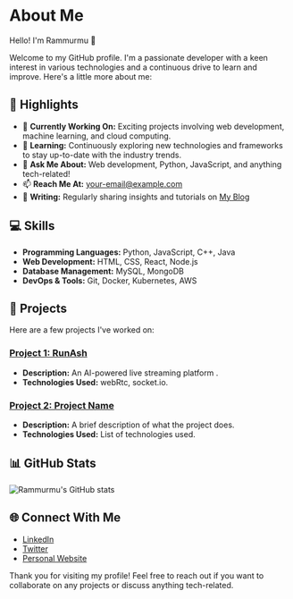 # About Me

Hello! I'm Rammurmu 👋

Welcome to my GitHub profile. I'm a passionate developer with a keen interest in various technologies and a continuous drive to learn and improve. Here's a little more about me:

## 🌟 Highlights

- 🔭 **Currently Working On:** Exciting projects involving web development, machine learning, and cloud computing.
- 🌱 **Learning:** Continuously exploring new technologies and frameworks to stay up-to-date with the industry trends.
- 💬 **Ask Me About:** Web development, Python, JavaScript, and anything tech-related!
- 📫 **Reach Me At:** [your-email@example.com](mailto:your-email@example.com)
- 📝 **Writing:** Regularly sharing insights and tutorials on [My Blog](https://yourblog.example.com)

## 💻 Skills

- **Programming Languages:** Python, JavaScript, C++, Java
- **Web Development:** HTML, CSS, React, Node.js
- **Database Management:** MySQL, MongoDB
- **DevOps & Tools:** Git, Docker, Kubernetes, AWS

## 🚀 Projects

Here are a few projects I've worked on:

### [Project 1: RunAsh](https://github.com/rammurmu/project-1)
- **Description:** An AI-powered live streaming platform .
- **Technologies Used:** webRtc, socket.io.

### [Project 2: Project Name](https://github.com/rammurmu/project-2)
- **Description:** A brief description of what the project does.
- **Technologies Used:** List of technologies used.

## 📊 GitHub Stats

![Rammurmu's GitHub stats](https://github-readme-stats.vercel.app/api?username=rammurmu&show_icons=true&theme=radical)

## 🌐 Connect With Me

- [LinkedIn](https://linkedin.com/in/yourprofile)
- [Twitter](https://twitter.com/yourprofile)
- [Personal Website](https://yourwebsite.example.com)

Thank you for visiting my profile! Feel free to reach out if you want to collaborate on any projects or discuss anything tech-related.
